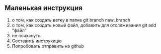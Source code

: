 ## Маленькая инструкция
1. о том, как создать ветку в папке git branch new_branch
2. о том, как создать новый файл, добавить для отслеживания git add "файл"
3. не психануть
4. Составить инструкицю
5. Попробовать отправить на github
